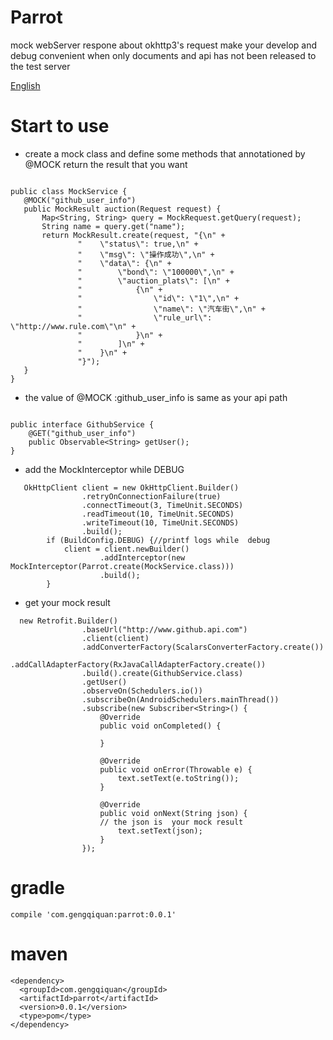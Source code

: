 # Parrot
mock webServer respone about okhttp3's request
make your develop and debug convenient when only documents and api has not been released to the test server

[English](https://github.com/gengqiquan/Parrot/blob/master/README_zh.md)

# Start to use
* create a mock class and define some methods that annotationed by  @MOCK
return the result that you want

 ```

public class MockService {
    @MOCK("github_user_info")
    public MockResult auction(Request request) {
        Map<String, String> query = MockRequest.getQuery(request);
        String name = query.get("name");
        return MockResult.create(request, "{\n" +
                "    \"status\": true,\n" +
                "    \"msg\": \"操作成功\",\n" +
                "    \"data\": {\n" +
                "        \"bond\": \"100000\",\n" +
                "        \"auction_plats\": [\n" +
                "            {\n" +
                "                \"id\": \"1\",\n" +
                "                \"name\": \"汽车街\",\n" +
                "                \"rule_url\": \"http://www.rule.com\"\n" +
                "            }\n" +
                "        ]\n" +
                "    }\n" +
                "}");
    }
}
```
* the value of @MOCK :github_user_info is same as your api path
```

public interface GithubService {
    @GET("github_user_info")
    public Observable<String> getUser();
}
```

* add the MockInterceptor while DEBUG
```
   OkHttpClient client = new OkHttpClient.Builder()
                .retryOnConnectionFailure(true)
                .connectTimeout(3, TimeUnit.SECONDS)
                .readTimeout(10, TimeUnit.SECONDS)
                .writeTimeout(10, TimeUnit.SECONDS)
                .build();
        if (BuildConfig.DEBUG) {//printf logs while  debug
            client = client.newBuilder()
                    .addInterceptor(new MockInterceptor(Parrot.create(MockService.class)))
                    .build();
        }
```

* get your mock result
```
  new Retrofit.Builder()
                .baseUrl("http://www.github.api.com")
                .client(client)
                .addConverterFactory(ScalarsConverterFactory.create())
                .addCallAdapterFactory(RxJavaCallAdapterFactory.create())
                .build().create(GithubService.class)
                .getUser()
                .observeOn(Schedulers.io())
                .subscribeOn(AndroidSchedulers.mainThread())
                .subscribe(new Subscriber<String>() {
                    @Override
                    public void onCompleted() {

                    }

                    @Override
                    public void onError(Throwable e) {
                        text.setText(e.toString());
                    }

                    @Override
                    public void onNext(String json) {
                    // the json is  your mock result
                        text.setText(json);
                    }
                });
```
# gradle
```
compile 'com.gengqiquan:parrot:0.0.1'
```
# maven
```
<dependency>
  <groupId>com.gengqiquan</groupId>
  <artifactId>parrot</artifactId>
  <version>0.0.1</version>
  <type>pom</type>
</dependency>
```